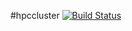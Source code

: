#hpccluster [![Build Status](https://travis-ci.org/lutak-srce/hpccluster.svg)](https://travis-ci.org/lutak-srce/hpccluster)
